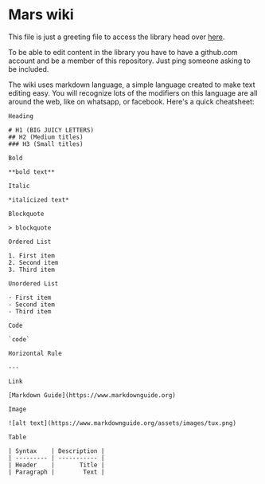 # Mars wiki

This file is just a greeting file to access the library head over [here](https://github.com/mars-college/alexandria/wiki).

To be able to edit content in the library you have to have a github.com account and be a member of this repository. Just ping someone asking to be included.

The wiki uses markdown language, a simple language created to make text editing easy. You will recognize lots of the modifiers on this language are all around the web, like on whatsapp, or facebook. Here's a quick cheatsheet:

```
Heading

# H1 (BIG JUICY LETTERS)
## H2 (Medium titles)
### H3 (Small titles)

Bold

**bold text**

Italic

*italicized text*

Blockquote

> blockquote

Ordered List

1. First item
2. Second item
3. Third item

Unordered List

- First item
- Second item
- Third item

Code

`code`

Horizontal Rule

---

Link

[Markdown Guide](https://www.markdownguide.org)

Image

![alt text](https://www.markdownguide.org/assets/images/tux.png)

Table

| Syntax    | Description |
| --------- | ----------- |
| Header    |       Title |
| Paragraph |        Text |

```
